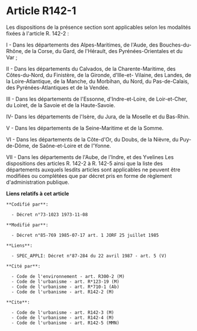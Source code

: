 # Article R142-1

Les dispositions de la présence section sont applicables selon les modalités fixées à l'article R. 142-2 :

I - Dans les départements des Alpes-Maritimes, de l'Aude, des Bouches-du-Rhône, de la Corse, du Gard, de l'Hérault, des
Pyrénées-Orientales et du Var ;

II - Dans les départements du Calvados, de la Charente-Maritime, des Côtes-du-Nord, du Finistère, de la Gironde, d'Ille-et-
Vilaine, des Landes, de la Loire-Atlantique, de la Manche, du Morbihan, du Nord, du Pas-de-Calais, des Pyrénées-Atlantiques
et de la Vendée.

III - Dans les départements de l'Essonne, d'Indre-et-Loire, de Loir-et-Cher, du Loiret, de la Savoie et de la Haute-Savoie.

IV- Dans les départements de l'Isère, du Jura, de la Moselle et du Bas-Rhin.

V - Dans les départements de la Seine-Maritime et de la Somme.

VI - Dans les départements de la Côte-d'Or, du Doubs, de la Nièvre, du Puy-de-Dôme, de Saône-et-Loire et de l'Yonne.

VII - Dans les départements de l'Aube, de l'Indre, et des Yvelines    Les dispositions des articles R. 142-2 à R. 142-5 ainsi
que la liste des départements auxquels lesdits articles sont applicables ne peuvent être modifiées ou complétées que par
décret pris en forme de règlement d'administration publique.

**Liens relatifs à cet article**

	**Codifié par**:

	  - Décret n°73-1023 1973-11-08

	**Modifié par**:

	  - Décret n°85-769 1985-07-17 art. 1 JORF 25 juillet 1985

	**Liens**:

	  - SPEC_APPLI: Décret n°87-284 du 22 avril 1987 - art. 5 (V)

	**Cité par**:

	  - Code de l'environnement - art. R300-2 (M)
	  - Code de l'urbanisme - art. R*123-19 (M)
	  - Code de l'urbanisme - art. R*710-1 (Ab)
	  - Code de l'urbanisme - art. R142-2 (M)

	**Cite**:

	  - Code de l'urbanisme - art. R142-3 (M)
	  - Code de l'urbanisme - art. R142-4 (M)
	  - Code de l'urbanisme - art. R142-5 (MMN)
